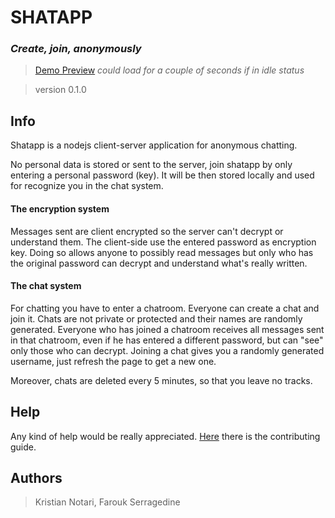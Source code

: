 # SHATAPP
### *Create, join, anonymously*

> [Demo Preview](http://shatapp.io/)
> *could load for a couple of seconds if in idle status*

> version 0.1.0

## Info
Shatapp is a nodejs client-server application for anonymous chatting.

No personal data is stored or sent to the server, join shatapp by only entering a personal password (key). It will be then stored locally and used for recognize you in the chat system.

#### The encryption system
Messages sent are client encrypted so the server can't decrypt or understand them. The client-side use the entered password as encryption key. Doing so allows anyone to possibly read messages but only who has the original password can decrypt and understand what's really written.

#### The chat system
For chatting you have to enter a chatroom. Everyone can create a chat and join it. Chats are not private or protected and their names are randomly generated. Everyone who has joined a chatroom receives all messages sent in that chatroom, even if he has entered a different password, but can "see" only those who can decrypt. Joining a chat gives you a randomly generated username, just refresh the page to get a new one.

Moreover, chats are deleted every 5 minutes, so that you leave no tracks.

## Help
Any kind of help would be really appreciated. [Here](CONTRIBUTING.md) there is the contributing guide.

## Authors
> Kristian Notari, Farouk Serragedine
